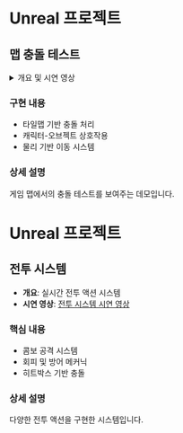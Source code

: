 # Unreal 프로젝트

## 맵 충돌 테스트

<details>
<summary>개요 및 시연 영상</summary>

- **개요**: 맵과 캐릭터 간의 상호작용 구현
- **시연 영상**: [충돌 테스트 시연 영상](gifs/map_collisiontest.gif)
</details>

### 구현 내용
- 타일맵 기반 충돌 처리
- 캐릭터-오브젝트 상호작용  
- 물리 기반 이동 시스템

### 상세 설명
게임 맵에서의 충돌 테스트를 보여주는 데모입니다.

# Unreal 프로젝트

## 전투 시스템
- **개요**: 실시간 전투 액션 시스템
- **시연 영상**: [전투 시스템 시연 영상](gifs/combat_system.gif)

### 핵심 내용
- 콤보 공격 시스템
- 회피 및 방어 메커닉
- 히트박스 기반 충돌

### 상세 설명
다양한 전투 액션을 구현한 시스템입니다.
